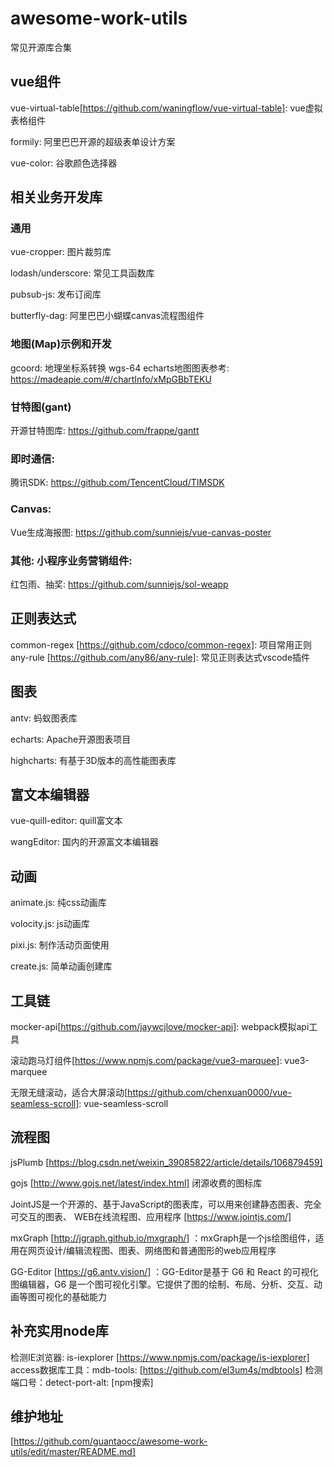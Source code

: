 # awesome-work-utils
常见开源库合集

## vue组件
vue-virtual-table[https://github.com/waningflow/vue-virtual-table]:  vue虚拟表格组件

formily: 阿里巴巴开源的超级表单设计方案 

vue-color: 谷歌颜色选择器


## 相关业务开发库

### 通用
vue-cropper:  图片裁剪库 

lodash/underscore: 常见工具函数库

pubsub-js: 发布订阅库

butterfly-dag: 阿里巴巴小蝴蝶canvas流程图组件 


### 地图(Map)示例和开发
gcoord: 地理坐标系转换 wgs-64
echarts地图图表参考: https://madeapie.com/#/chartInfo/xMpGBbTEKU 


### 甘特图(gant)

开源甘特图库: https://github.com/frappe/gantt 


### 即时通信: 
腾讯SDK: https://github.com/TencentCloud/TIMSDK


### Canvas:
Vue生成海报图: https://github.com/sunniejs/vue-canvas-poster


### 其他: 小程序业务营销组件:
红包雨、抽奖:  https://github.com/sunniejs/sol-weapp


## 正则表达式
common-regex [https://github.com/cdoco/common-regex]: 项目常用正则
any-rule [https://github.com/any86/any-rule]: 常见正则表达式vscode插件


## 图表

antv: 蚂蚁图表库

echarts: Apache开源图表项目

highcharts: 有基于3D版本的高性能图表库


## 富文本编辑器

vue-quill-editor: quill富文本

wangEditor: 国内的开源富文本编辑器


## 动画

animate.js: 纯css动画库

volocity.js: js动画库

pixi.js: 制作活动页面使用

create.js: 简单动画创建库


## 工具链

mocker-api[https://github.com/jaywcjlove/mocker-api]: webpack模拟api工具  

滚动跑马灯组件[https://www.npmjs.com/package/vue3-marquee]: vue3-marquee  

无限无缝滚动，适合大屏滚动[https://github.com/chenxuan0000/vue-seamless-scroll]: vue-seamless-scroll


## 流程图
jsPlumb [https://blog.csdn.net/weixin_39085822/article/details/106879459]

gojs [http://www.gojs.net/latest/index.html] 闭源收费的图标库

JointJS是一个开源的、基于JavaScript的图表库，可以用来创建静态图表、完全可交互的图表、 WEB在线流程图、应用程序 [https://www.jointjs.com/] 

mxGraph [http://jgraph.github.io/mxgraph/] ：mxGraph是一个js绘图组件，适用在网页设计/编辑流程图、图表、网络图和普通图形的web应用程序

GG-Editor [https://g6.antv.vision/] ：GG-Editor是基于 G6 和 React 的可视化图编辑器，G6 是一个图可视化引擎。它提供了图的绘制、布局、分析、交互、动画等图可视化的基础能力



## 补充实用node库

检测IE浏览器: is-iexplorer [https://www.npmjs.com/package/is-iexplorer]
access数据库工具：mdb-tools: [https://github.com/el3um4s/mdbtools]
检测端口号：detect-port-alt: [npm搜索]


## 维护地址
[https://github.com/guantaocc/awesome-work-utils/edit/master/README.md]


